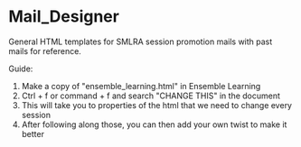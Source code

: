 # Mail_Designer
General HTML templates for SMLRA session promotion mails with past mails for reference.

Guide:

1. Make a copy of "ensemble_learning.html" in Ensemble Learning
2. Ctrl + f or command + f and search "CHANGE THIS" in the document
3. This will take you to properties of the html that we need to change every session
4. After following along those, you can then add your own twist to make it better
